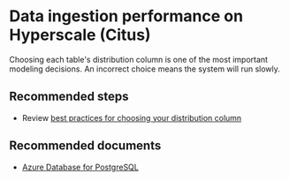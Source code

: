 <properties
    pageTitle="Data ingestion performance on Hyperscale (Citus)"
    description="Data ingestion performance on Hyperscale (Citus)"
    service="microsoft.dbforpostgresql"
    resource="servers"
    authors="rachel-msft"
    ms.author="raagyema"
    displayOrder="120"
    selfHelpType="generic"
    supportTopicIds="32639987"
    resourceTags="servers, databases"
    productPesIds="16222"
    cloudEnvironments="public, Fairfax"
    articleId="365b1da4-ae04-4ecd-9503-eea037658c6b"
    	ownershipId="AzureData_AzureDatabaseforPostgreSQL"
/>

# Data ingestion performance on Hyperscale (Citus)

Choosing each table's distribution column is one of the most important modeling decisions. An incorrect choice means the system will run slowly.

## **Recommended steps**

* Review [best practices for choosing your distribution column](https://docs.microsoft.com/azure/postgresql/concepts-hyperscale-choose-distribution-column)

## **Recommended documents**

* [Azure Database for PostgreSQL](https://docs.microsoft.com/azure/postgresql/)
